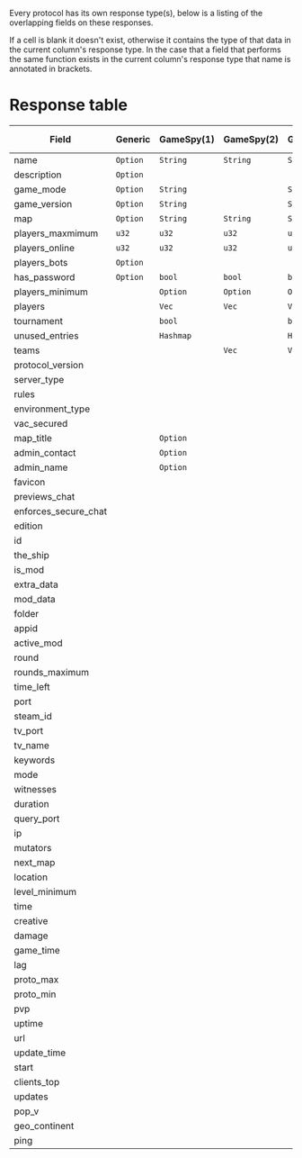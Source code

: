 Every protocol has its own response type(s), below is a listing of the overlapping fields on these responses.

If a cell is blank it doesn't exist, otherwise it contains the type of that data in the current column's response type.
In the case that a field that performs the same function exists in the current column's response type that name is
annotated in brackets.

# Response table

| Field                | Generic  | GameSpy(1) | GameSpy(2) | GameSpy(3) | Minecraft(Java) | Minecraft(Bedrock) | Valve         | Quake     | Unreal2    | Epic     | Proprietary: FFOW | Proprietary: TheShip | Proprietary: JC2MP | Proprietary: Savage 2 | Proprietary: Minetest |
|----------------------|----------|------------|------------|------------|-----------------|--------------------|---------------|-----------|------------|----------|-------------------|----------------------|--------------------|-----------------------|-----------------------|
| name                 | `Option` | `String`   | `String`   | `String`   |                 | `String`           | `String`      | `String`  | `String`   | `String` | `String`          | `String`             | `String`           | `String`              | `String`              |
| description          | `Option` |            |            |            | `String`        |                    |               |           |            |          | `String`          |                      | `String`           |                       | `String`              |
| game_mode            | `Option` | `String`   |            | `String`   |                 | `Option`           | `String`      |           | `String`   |          | `String`          | `String`             |                    | `String`              |                       |
| game_version         | `Option` | `String`   |            | `String`   | `String`        |                    | `String`      | `String`  |            | `String` | `String`          | `String`             | `String`           |                       | `String`              |
| map                  | `Option` | `String`   | `String`   | `String`   |                 | `Option`           | `String`      | `String`  | `String`   | `String` | `String`          | `String`             |                    | `String`              |                       |
| players_maxmimum     | `u32`    | `u32`      | `u32`      | `u32`      | `u32`           | `u32`              | `u8`          | `u8`      | `u32`      | `u32`    | `u8`              | `u8`                 | `u32`              | `u8`                  | `u32`                 |
| players_online       | `u32`    | `u32`      | `u32`      | `u32`      | `u32`           | `u32`              | `u8`          | `u8`      | `u32`      | `u32`    | `u8`              | `u8`                 | `u32`              | `u8`                  | `u32`                 |
| players_bots         | `Option` |            |            |            |                 |                    | `u8`          |           |            |          |                   | `u8`                 |                    |                       |                       |
| has_password         | `Option` | `bool`     | `bool`     | `bool`     |                 |                    | `bool`        |           |            | `bool`   | `bool`            | `bool`               | `bool`             |                       | `Option`              |
| players_minimum      |          | `Option`   | `Option`   | `Option`   |                 |                    |               |           |            |          |                   |                      |                    | `u8`                  |                       |
| players              |          | `Vec`      | `Vec`      | `Vec`      | `Option>`       |                    | `Option>`     | `Vec `    | `Vec`      | `Vec`    |                   | `Vec`                | `Vec`              |                       | `Vec`                 |
| tournament           |          | `bool`     |            | `bool`     |                 |                    |               |           |            |          |                   |                      |                    |                       |                       |
| unused_entries       |          | `Hashmap`  |            | `HashMap`  |                 |                    |               | `HashMap` |            |          |                   |                      |                    |                       |                       |
| teams                |          |            | `Vec`      | `Vec`      |                 |                    |               |           |            |          |                   |                      |                    |                       |                       |
| protocol_version     |          |            |            |            | `i32`           | `String`           | `u8`          |           |            |          | `u8`              | `u8`                 |                    | `String`              |                       |
| server_type          |          |            |            |            | `Server`        | `Server`           | `Server`      |           |            |          |                   | `Server`             |                    |                       |                       |
| rules                |          |            |            |            |                 |                    | `Option>`     |           | `HashMap>` |          |                   | `HashMap`            |                    |                       |                       |
| environment_type     |          |            |            |            |                 |                    | `Environment` |           |            |          | `Environment`     |                      |                    |                       |                       |
| vac_secured          |          |            |            |            |                 |                    | `bool`        |           |            |          | `bool`            | `bool`               |                    |                       |                       |
| map_title            |          | `Option`   |            |            |                 |                    |               |           |            |          |                   |                      |                    |                       |                       |
| admin_contact        |          | `Option`   |            |            |                 |                    |               |           |            |          |                   |                      |                    |                       |                       |
| admin_name           |          | `Option`   |            |            |                 |                    |               |           |            |          |                   |                      |                    |                       |                       |
| favicon              |          |            |            |            | `Option`        |                    |               |           |            |          |                   |                      |                    |                       |                       |
| previews_chat        |          |            |            |            | `Option`        |                    |               |           |            |          |                   |                      |                    |                       |                       |
| enforces_secure_chat |          |            |            |            | `Option`        |                    |               |           |            |          |                   |                      |                    |                       |                       |
| edition              |          |            |            |            |                 | `String`           |               |           |            |          |                   |                      |                    |                       |                       |
| id                   |          |            |            |            |                 | `String`           |               |           | `String`   |          |                   |                      |                    |                       | `String`              |
| the_ship             |          |            |            |            |                 |                    | `Option`      |           |            |          |                   |                      |                    |                       |                       |
| is_mod               |          |            |            |            |                 |                    | `bool`        |           |            |          |                   |                      |                    |                       |                       |
| extra_data           |          |            |            |            |                 |                    | `Option`      |           |            |          |                   |                      |                    |                       |                       |
| mod_data             |          |            |            |            |                 |                    | `Option`      |           |            |          |                   |                      |                    |                       |                       |
| folder               |          |            |            |            |                 |                    | `String`      |           |            |          |                   |                      |                    |                       |                       |
| appid                |          |            |            |            |                 |                    | `u32`         |           |            |          |                   |                      |                    |                       |                       |
| active_mod           |          |            |            |            |                 |                    |               |           |            |          | `String`          |                      |                    |                       |                       |
| round                |          |            |            |            |                 |                    |               |           |            |          | `u8`              |                      |                    |                       |                       |
| rounds_maximum       |          |            |            |            |                 |                    |               |           |            |          | `u8`              |                      |                    |                       |                       |
| time_left            |          |            |            |            |                 |                    |               |           |            |          | `u16`             |                      |                    |                       |                       |
| port                 |          |            |            |            |                 |                    |               |           | `u32`      |          |                   | `Option`             |                    |                       | `u32`                 |
| steam_id             |          |            |            |            |                 |                    |               |           |            |          |                   | `Option`             |                    |                       |                       |
| tv_port              |          |            |            |            |                 |                    |               |           |            |          |                   | `Option`             |                    |                       |                       |
| tv_name              |          |            |            |            |                 |                    |               |           |            |          |                   | `Option`             |                    |                       |                       |
| keywords             |          |            |            |            |                 |                    |               |           |            |          |                   | `Option`             |                    |                       |                       |
| mode                 |          |            |            |            |                 |                    |               |           |            |          |                   | `u8`                 |                    |                       |                       |
| witnesses            |          |            |            |            |                 |                    |               |           |            |          |                   | `u8`                 |                    |                       |                       |
| duration             |          |            |            |            |                 |                    |               |           |            |          |                   | `u8`                 |                    |                       |                       |
| query_port           |          |            |            |            |                 |                    |               |           | `u32`      |          |                   |                      |                    |                       |                       |
| ip                   |          |            |            |            |                 |                    |               |           | `String`   |          |                   |                      |                    |                       | `String`              |
| mutators             |          |            |            |            |                 |                    |               |           | `HashSet`  |          |                   |                      |                    |                       |                       |
| next_map             |          |            |            |            |                 |                    |               |           |            |          |                   |                      |                    | `String`              |                       |
| location             |          |            |            |            |                 |                    |               |           |            |          |                   |                      |                    | `String`              |                       |
| level_minimum        |          |            |            |            |                 |                    |               |           |            |          |                   |                      |                    | `String`              |                       |
| time                 |          |            |            |            |                 |                    |               |           |            |          |                   |                      |                    | `String`              |                       |
| creative             |          |            |            |            |                 |                    |               |           |            |          |                   |                      |                    |                       | `Option`              |
| damage               |          |            |            |            |                 |                    |               |           |            |          |                   |                      |                    |                       | `bool`                |
| game_time            |          |            |            |            |                 |                    |               |           |            |          |                   |                      |                    |                       | `u32`                 |
| lag                  |          |            |            |            |                 |                    |               |           |            |          |                   |                      |                    |                       | `Option`              |
| proto_max            |          |            |            |            |                 |                    |               |           |            |          |                   |                      |                    |                       | `u16`                 |
| proto_min            |          |            |            |            |                 |                    |               |           |            |          |                   |                      |                    |                       | `u16`                 |
| pvp                  |          |            |            |            |                 |                    |               |           |            |          |                   |                      |                    |                       | `bool`                |
| uptime               |          |            |            |            |                 |                    |               |           |            |          |                   |                      |                    |                       | `u32`                 |
| url                  |          |            |            |            |                 |                    |               |           |            |          |                   |                      |                    |                       | `Option`              |
| update_time          |          |            |            |            |                 |                    |               |           |            |          |                   |                      |                    |                       | `u32`                 |
| start                |          |            |            |            |                 |                    |               |           |            |          |                   |                      |                    |                       | `u32`                 |
| clients_top          |          |            |            |            |                 |                    |               |           |            |          |                   |                      |                    |                       | `u32`                 |
| updates              |          |            |            |            |                 |                    |               |           |            |          |                   |                      |                    |                       | `u32`                 |
| pop_v                |          |            |            |            |                 |                    |               |           |            |          |                   |                      |                    |                       | `f32`                 |
| geo_continent        |          |            |            |            |                 |                    |               |           |            |          |                   |                      |                    |                       | `Option`              |
| ping                 |          |            |            |            |                 |                    |               |           |            |          |                   |                      |                    |                       | `f32`                 |
